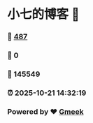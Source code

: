 # 小七的博客 :link:  
### :page_facing_up: [487](/tag.html) 
### :speech_balloon: 0 
### :hibiscus: 145549 
### :alarm_clock: 2025-10-21 14:32:19 
### Powered by :heart: [Gmeek](https://github.com/Meekdai/Gmeek)
